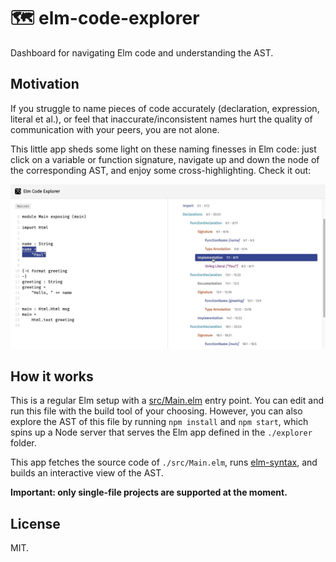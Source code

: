 # 🗺️ elm-code-explorer

Dashboard for navigating Elm code and understanding the AST.

## Motivation

If you struggle to name pieces of code accurately (declaration, expression, literal et al.), or feel that inaccurate/inconsistent names hurt the quality of communication with your peers, you are not alone.

This little app sheds some light on these naming finesses in Elm code: just click on a variable or function signature, navigate up and down the node of the corresponding AST, and enjoy some cross-highlighting. Check it out:

![Code Explorer Example](docs/elm-code-explorer.gif)

## How it works

This is a regular Elm setup with a [src/Main.elm](src/Main.elm) entry point. You can edit and run this file with the build tool of your choosing. However, you can also explore the AST of this file by running `npm install` and `npm start`, which spins up a Node server that serves the Elm app defined in the `./explorer` folder.

This app fetches the source code of `./src/Main.elm`, runs [elm-syntax](https://package.elm-lang.org/packages/stil4m/elm-syntax/latest/), and builds an interactive view of the AST.

**Important: only single-file projects are supported at the moment.**

## License

MIT.
